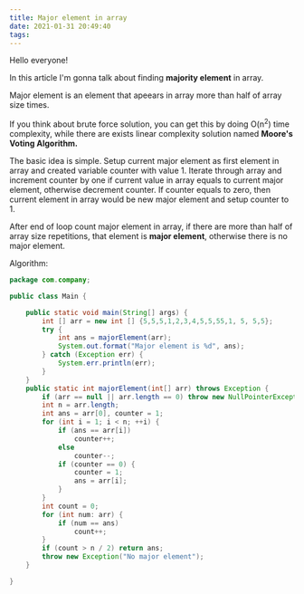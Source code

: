 ```yaml
---
title: Major element in array
date: 2021-01-31 20:49:40
tags:
---
```


Hello everyone!

In this article I'm gonna talk about finding **majority element** in array. 

Major element is an element that apeears in array more than half of array size times.

If you think about brute force solution, you can get this by doing O(n<sup>2</sup>) time complexity, while there are exists linear complexity solution named **Moore's Voting Algorithm.**

The basic idea is simple. Setup current major element as first element in array and created variable counter with value 1. Iterate through array and increment counter by one if current value in array equals to current major element, otherwise decrement counter. If counter equals to zero, then current element in array would be new major element and setup counter to 1. 

After end of loop count major element in array, if there are more than half of array size repetitions, that element is **major element**, otherwise there is no major element.

Algorithm:

```java
package com.company;

public class Main {

    public static void main(String[] args) {
        int [] arr = new int [] {5,5,5,1,2,3,4,5,5,55,1, 5, 5,5};
        try {
            int ans = majorElement(arr);
            System.out.format("Major element is %d", ans);
        } catch (Exception err) {
            System.err.println(err);
        }
    }
    public static int majorElement(int[] arr) throws Exception {
        if (arr == null || arr.length == 0) throw new NullPointerException();
        int n = arr.length;
        int ans = arr[0], counter = 1;
        for (int i = 1; i < n; ++i) {
            if (ans == arr[i])
                counter++;
            else
                counter--;
            if (counter == 0) {
                counter = 1;
                ans = arr[i];
            }
        }
        int count = 0;
        for (int num: arr) {
            if (num == ans)
                count++;
        }
        if (count > n / 2) return ans;
        throw new Exception("No major element");
    }

}

```


